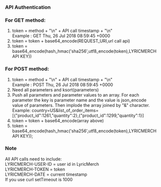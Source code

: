 ### API Authentication
  ### For GET method:
  1) token = method + "\n" + API call timestamp + "\n" <br />
  Example : GET Thu, 26 Jul 2018 08:59:45 +0000 <br />
  2) token = token + base64_encode(REQUEST_URI,url call api) <br />
  3) token = base64_encode(hash_hmac('sha256',utf8_encode(token),LYRICMERCH API KEY)) <br />
  ### For POST method:
  1) token = method + "\n" + API call timestamp + "\n" <br />
  Example : POST Thu, 26 Jul 2018 08:59:45 +0000 <br />
  2) Need all parameters and ksort(parameters) <br />
  3) Push all parameters and parameter values to an array. For each parameter the key is parameter name and the value is json_encode value of parameters.  Then implode the array joined by "&" character. <br />
  Example: country=US&list_of_order_items=[{"product_id":1261,"quantity":2},{"product_id":1299,"quantity":1}] <br />
  4) token = token +  base64_encode(array above) <br />
  5) token = base64_encode(hash_hmac('sha256',utf8_encode(token),LYRICMERCH API KEY)); <br />
### Note
  All API calls need to include:<br /> 
   LYRICMERCH-USER-ID = user id in LyricMerch <br />
   LYRICMERCH-TOKEN = token <br />
   LYRICMERCH-DATE = current timestamp <br />
  If you use curl setTimeout is 1000 <br />
  
